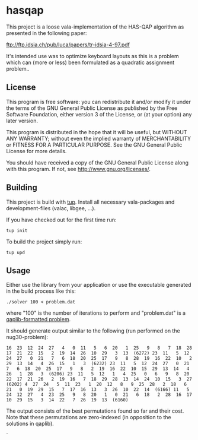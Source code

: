 hasqap
======

This project is a loose vala-implementation of the HAS-QAP algorithm as presented in the following paper:

ftp://ftp.idsia.ch/pub/luca/papers/tr-idsia-4-97.pdf

It's intended use was to optimize keyboard layouts as this is a problem which can (more or less) been formulated as a quadratic assignment problem..


License
-------

This program is free software: you can redistribute it and/or modify
it under the terms of the GNU General Public License as published by
the Free Software Foundation, either version 3 of the License, or
(at your option) any later version.

This program is distributed in the hope that it will be useful,
but WITHOUT ANY WARRANTY; without even the implied warranty of
MERCHANTABILITY or FITNESS FOR A PARTICULAR PURPOSE.  See the
GNU General Public License for more details.

You should have received a copy of the GNU General Public License
along with this program.  If not, see <http://www.gnu.org/licenses/>.


Building
--------

This project is build with [tup](http://gittup.org/tup/). Install all necessary vala-packages and development-files (valac, libgee, …).

If you have checked out for the first time run:

`tup init`

To build the project simply run:

`tup upd`


Usage
-----

Either use the library from your application or use the executable generated in the build process like this:

`./solver 100 < problem.dat`

where "100" is the number of iterations to perform and "problem.dat" is a [qaplib-formatted problem](http://www.opt.math.tu-graz.ac.at/qaplib/inst.html).

It should generate output similar to the following (run performed on the nug30-problem):

`
 16  23  12  24  27   4   0  11   5   6  20   1  25   9   8   7  18  28  17  21  22  15   2  19  14  26  10  29   3  13  (6272)
 23  11   5  12  24  27   0  21   7   6  18  20  25  17   9   8  28  19  16  22  10   2  29  13  14   4  26  15   1   3  (6232)
 23  11   5  12  24  27   0  21   7   6  18  20  25  17   9   8   2  19  16  22  10  15  29  13  14   4  26   1  28   3  (6206)
 23  11   5  12   1   4  25   0   6   9   8  20  22  17  21  26   2  19  16   7  18  29  28  13  14  24  10  15   3  27  (6202)
  4  27  24   5  11  23   1  20  12   8   9  25  28   2  18   6  21   0  19  29  15   7  17  16  13   3  26  10  22  14  (6166)
 11   5  24  12  27   4  23  25   9   8  20   1   0  21   6  18   2  28  16  17  10  29  15   3  14  22   7  26  19  13  (6160)
`

The output consists of the best permutations found so far and their cost. Note that these permutations are zero-indexed (in opposition to the solutions in qaplib).



`


